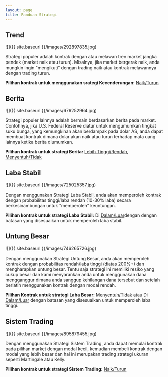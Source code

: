 ```yaml
---
layout: page
title: Panduan Strategi
---
```


<h2>Trend</h2>

![]({{ site.baseurl }}/images/292897835.jpg)

Strategi populer adalah kontrak dengan atau melawan tren market jangka pendek (market naik atau turun). Misalnya, jika market bergerak naik, anda mungkin ingin "mengikuti" dengan trading naik atau kontrak melawannya dengan trading turun.

**Pilihan kontrak untuk menggunakan srategi Kecenderungan:** [Naik/Turun](https://www.binary.com/d/trade.cgi?l=ID&form_name=variablereturn)

## Berita

![]({{ site.baseurl }}/images/676252964.jpg)

Strategi populer lainnya adalah bermain berdasarkan berita pada market. Contohnya, jika U.S. Federal Reserve diatur untuk mengumumkan tingkat suku bunga, yang kemungkinan akan berdampak pada dolar AS, anda dapat membuat kontrak dimana dolar akan naik atau turun terhadap mata uang lainnya ketika berita diumumkan.

**Pilihan kontrak untuk strategi Berita:** [Lebih Tinggi/Rendah](https://www.binary.com/d/trade.cgi?l=ID&form_name=higherlower), [Menyentuh/Tidak](https://www.binary.com/d/trade.cgi?l=ID&form_name=touchnotouch)

## Laba Stabil

![]({{ site.baseurl }}/images/725025357.jpg)

Dengan menggunakan Strategi Laba Stabil, anda akan memperoleh kontrak dengan probabilitas tinggi/laba rendah (10-30% laba) secara berkesinambungan untuk "memperoleh" keuntungan.

**Pilihan kontrak untuk strategi Laba Stabil:** Di [Dalam/Luar](https://www.binary.com/d/trade.cgi?l=ID&form_name=staysinout)dengan dengan batasan yang disesuaikan untuk memperoleh laba stabil.

## Untung Besar

![]({{ site.baseurl }}/images/746265726.jpg)

Dengan menggunakan Strategi Untung Besar, anda akan memperoleh kontrak dengan probabilitas rendah/laba tinggi (diatas 200%+) dan mengharapkan untung besar. Tentu saja strategi ini memiliki resiko yang cukup besar dan kami menyarankan anda untuk menggunakan dana mengganggur dimana anda sanggup kehilangan dana tersebut dan setelah berlatih menggunakan kontrak dengan modal rendah.

**Pilihan Kontrak untuk strategi Laba Besar:** [Menyentuh/Tidak](https://www.binary.com/d/trade.cgi?l=ID&form_name=touchnotouch) atau Di [Dalam/Luar](https://www.binary.com/d/trade.cgi?l=ID&form_name=staysinout) dengan batasan yang disesuaikan untuk memperoleh laba tinggi.

## Sistem Trading

![]({{ site.baseurl }}/images/895879455.jpg)

Dengan menggunakan Strategi Sistem Trading, anda dapat memulai kontrak pada pilihan market dengan modal kecil, kemudian membeli kontrak dengan modal yang lebih besar dan hal ini merupakan trading strategi ukuran seperti Martingale atau Kelly.

**Pilihan kontrak untuk strategi Sistem Trading:** [Naik/Turun](https://www.binary.com/d/trade.cgi?l=ID&form_name=variablereturn)
